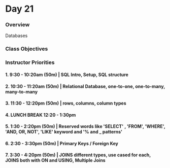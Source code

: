 # Day 21

### Overview
Databases

### Class Objectives

### Instructor Priorities

#### 1. 9:30 - 10:20am (50m) | SQL Intro, Setup, SQL structure

#### 2. 10:30 - 11:20am (50m) | Relational Database, one-to-one, one-to-many, many-to-many

#### 3. 11:30 - 12:20pm (50m) | rows, columns, column types

#### 4. LUNCH BREAK 12:20 - 1:30pm

#### 5. 1:30 - 2:20pm (50m) | Reserved words like 'SELECT' , 'FROM', 'WHERE', 'AND, OR, NOT', 'LIKE' keyword and '% and \_ patterns'

#### 6. 2:30 - 3:30pm (50m) | Primary Keys / Foreign Key

#### 7. 3:30 - 4:20pm (50m) | JOINS different types, use cased for each, JOINS both with ON and USING, Multiple Joins
